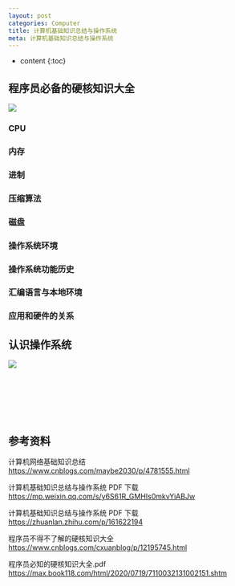```yaml
---
layout: post
categories: Computer
title: 计算机基础知识总结与操作系统
meta: 计算机基础知识总结与操作系统
---
```

* content
{:toc}

## 程序员必备的硬核知识大全

![]({{site.baseurl}}/images/20210917/20210917103136.png)

### CPU



### 内存



### 进制



### 压缩算法



### 磁盘



### 操作系统环境



### 操作系统功能历史



### 汇编语言与本地环境



### 应用和硬件的关系




## 认识操作系统

![]({{site.baseurl}}/images/20210917/20210917103138.png)




<br/><br/><br/><br/><br/>
## 参考资料

计算机网络基础知识总结 <https://www.cnblogs.com/maybe2030/p/4781555.html>

计算机基础知识总结与操作系统 PDF 下载 <https://mp.weixin.qq.com/s/y6S61R_GMHIs0mkvYiABJw>

计算机基础知识总结与操作系统 PDF 下载 <https://zhuanlan.zhihu.com/p/161622194>

程序员不得不了解的硬核知识大全 <https://www.cnblogs.com/cxuanblog/p/12195745.html>

程序员必知的硬核知识大全.pdf <https://max.book118.com/html/2020/0719/7110032131002151.shtm>

